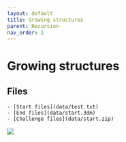 ```yaml
---
layout: default
title: Growing structures
parent: Recursion
nav_order: 1
---
```


# Growing structures

## Files

```
- [Start files](data/test.txt)
- [End files](data/start.3dm)
- [Challenge files](data/start.zip)
```

![](images/small-image.jpg)